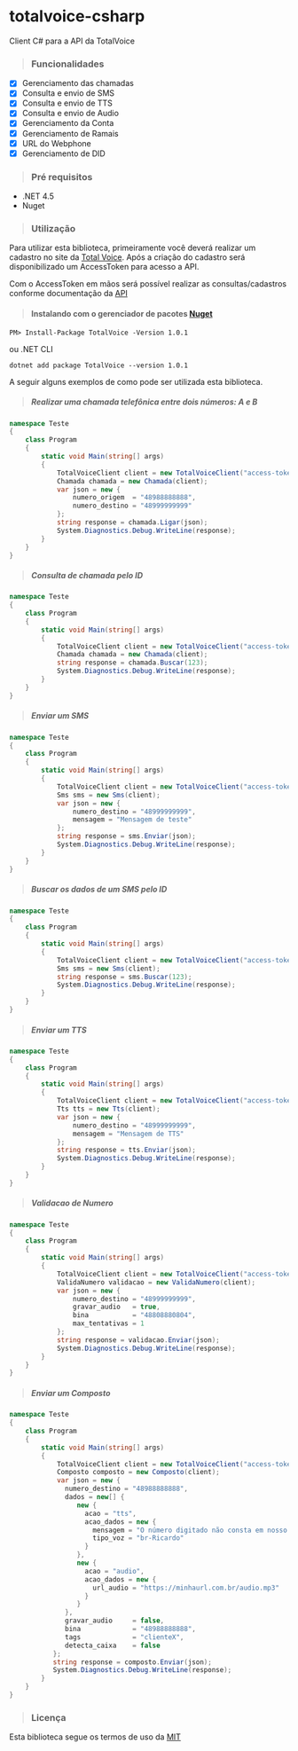 # totalvoice-csharp
Client C# para a API da TotalVoice

> ### Funcionalidades

- [X] Gerenciamento das chamadas
- [X] Consulta e envio de SMS
- [X] Consulta e envio de TTS
- [X] Consulta e envio de Audio
- [X] Gerenciamento da Conta
- [X] Gerenciamento de Ramais
- [X] URL do Webphone
- [X] Gerenciamento de DID

> ### Pré requisitos

- .NET 4.5
- Nuget

> ### Utilização

Para utilizar esta biblioteca, primeiramente você deverá realizar um cadastro no site da [Total Voice](http://www.totalvoice.com.br).
Após a criação do cadastro será disponibilizado um AccessToken para acesso a API.

Com o AccessToken em mãos será possível realizar as consultas/cadastros conforme documentação da [API](https://api.totalvoice.com.br/doc/#/)

> #### Instalando com o gerenciador de pacotes [Nuget](https://www.nuget.org/packages/TotalVoice/) 

```
PM> Install-Package TotalVoice -Version 1.0.1
```
ou .NET CLI

```
dotnet add package TotalVoice --version 1.0.1
```

A seguir alguns exemplos de como pode ser utilizada esta biblioteca.

> ##### Realizar uma chamada telefônica entre dois números: A e B

```csharp
namespace Teste
{
    class Program
    {
        static void Main(string[] args)
        {
            TotalVoiceClient client = new TotalVoiceClient("access-token");
            Chamada chamada = new Chamada(client);
            var json = new {
                numero_origem  = "48988888888",
                numero_destino = "48999999999"
            };
            string response = chamada.Ligar(json);
            System.Diagnostics.Debug.WriteLine(response);
        }
    }
}
```

> ##### Consulta de chamada pelo ID

```csharp
namespace Teste
{
    class Program
    {
        static void Main(string[] args)
        {
            TotalVoiceClient client = new TotalVoiceClient("access-token");
            Chamada chamada = new Chamada(client);
            string response = chamada.Buscar(123);
            System.Diagnostics.Debug.WriteLine(response);
        }
    }
}
```

> ##### Enviar um SMS

```csharp
namespace Teste
{
    class Program
    {
        static void Main(string[] args)
        {
            TotalVoiceClient client = new TotalVoiceClient("access-token");
            Sms sms = new Sms(client);
            var json = new {
                numero_destino = "48999999999",
                mensagem = "Mensagem de teste"
            };
            string response = sms.Enviar(json);
            System.Diagnostics.Debug.WriteLine(response);
        }
    }
}
```

> ##### Buscar os dados de um SMS pelo ID

```csharp
namespace Teste
{
    class Program
    {
        static void Main(string[] args)
        {
            TotalVoiceClient client = new TotalVoiceClient("access-token");
            Sms sms = new Sms(client);
            string response = sms.Buscar(123);
            System.Diagnostics.Debug.WriteLine(response);
        }
    }
}
```

> ##### Enviar um TTS

```csharp
namespace Teste
{
    class Program
    {
        static void Main(string[] args)
        {
            TotalVoiceClient client = new TotalVoiceClient("access-token");
            Tts tts = new Tts(client);
            var json = new {
                numero_destino = "48999999999",
                mensagem = "Mensagem de TTS"
            };
            string response = tts.Enviar(json);
            System.Diagnostics.Debug.WriteLine(response);
        }
    }
}
```

> ##### Validacao de Numero

```csharp
namespace Teste
{
    class Program
    {
        static void Main(string[] args)
        {
            TotalVoiceClient client = new TotalVoiceClient("access-token");
            ValidaNumero validacao = new ValidaNumero(client);
            var json = new {
                numero_destino = "48999999999",
                gravar_audio   = true,
                bina           = "48808880804",
                max_tentativas = 1
            };
            string response = validacao.Enviar(json);
            System.Diagnostics.Debug.WriteLine(response);
        }
    }
}
```

> ##### Enviar um Composto

```csharp
namespace Teste
{
    class Program
    {
        static void Main(string[] args)
        {
            TotalVoiceClient client = new TotalVoiceClient("access-token");
            Composto composto = new Composto(client);
            var json = new {
              numero_destino = "48988888888",
              dados = new[] {
                 new {
                   acao = "tts",
                   acao_dados = new {
                     mensagem = "O número digitado não consta em nosso cadastro. Por gentileza, tente novamente",
                     tipo_voz = "br-Ricardo" 
                   }
                 },
                 new {
                   acao = "audio",
                   acao_dados = new {
                     url_audio = "https://minhaurl.com.br/audio.mp3"
                   }
                 }
              },
              gravar_audio     = false,
              bina             = "48988888888",
              tags             = "clienteX",
              detecta_caixa    = false
           };
           string response = composto.Enviar(json);
           System.Diagnostics.Debug.WriteLine(response);
        }
    }
}
```

> ### Licença

Esta biblioteca segue os termos de uso da [MIT](https://github.com/totalvoice/totalvoice-csharp/blob/master/LICENSE)

